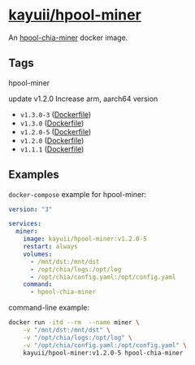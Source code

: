 # [kayuii/hpool-miner](https://github.com/Kayuii/hpool-miner)

An [hpool-chia-miner](https://github.com/hpool-dev/chia-miner) docker image.

## Tags

hpool-miner

update v1.2.0 Increase arm, aarch64 version


- `v1.3.0-3` ([Dockerfile](https://github.com/Kayuii/hpool-miner/blob/master/hpool/miner-v1.3.0-3/Dockerfile))
- `v1.3.0` ([Dockerfile](https://github.com/Kayuii/hpool-miner/blob/master/hpool/miner-v1.3.0/Dockerfile))
- `v1.2.0-5` ([Dockerfile](https://github.com/Kayuii/hpool-miner/blob/master/hpool/miner-v1.2.0-5/Dockerfile))
- `v1.2.0` ([Dockerfile](https://github.com/Kayuii/hpool-miner/blob/master/hpool/miner-v1.2.0/Dockerfile))
- `v1.1.1` ([Dockerfile](https://github.com/Kayuii/hpool-miner/blob/master/hpool/miner-v1.1.1/Dockerfile))

## Examples

`docker-compose` example for hpool-miner:

```yml
version: "3"

services:
  miner:
    image: kayuii/hpool-miner:v1.2.0-5
    restart: always
    volumes:
      - /mnt/dst:/mnt/dst
      - /opt/chia/logs:/opt/log
      - /opt/chia/config.yaml:/opt/config.yaml
    command:
      - hpool-chia-miner

```

command-line example:

```sh
docker run -itd --rm  --name miner \
    -v "/mnt/dst:/mnt/dst" \
    -v "/opt/chia/logs:/opt/log" \
    -v "/opt/chia/config.yaml:/opt/config.yaml" \
    kayuii/hpool-miner:v1.2.0-5 hpool-chia-miner
```
